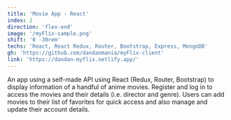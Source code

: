 ```yaml
---
title: 'Movie App - React'
index: 2
direction: 'flex-end'
image: '/myFlix-sample.png'
shift: '0 -30rem'
techs: 'React, React Redux, Router, Bootstrap, Express, MongoDB'
gh: 'https://github.com/dandanmania/myFlix-client'
link: 'https://dandan-myflix.netlify.app/'
---
```


An app using a self-made API using React (Redux, Router, Bootstrap) to display information of a handful of anime movies. Register and log in to access the movies and their details (i.e. director and genre). Users can add movies to their list of favorites for quick access and also manage and update their account details.
